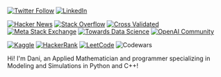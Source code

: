 [![Twitter Follow](https://img.shields.io/twitter/follow/dani_lisle?style=social)](https://twitter.com/dani_lisle)
[![LinkedIn](https://img.shields.io/badge/-LinkedIn-blue?style=flat&logo=LinkedIn&logoColor=white)](https://www.linkedin.com/in/danilisle) 

[![Hacker News](https://img.shields.io/badge/Hacker%20News-danilisle-yellow?style=flat&logo=ycombinator)](https://news.ycombinator.com/user?id=danilisle) 
[![Stack Overflow](https://img.shields.io/badge/Stack%20Overflow-Dani%20Lisle-orange.svg?style=flat&logo=stackoverflow)](https://stackoverflow.com/users/23438083/dani-lisle)
[![Cross Validated](https://img.shields.io/badge/Cross%20Validated-Dani%20Lisle-green?style=flat&logo=stack-exchange)](https://stats.stackexchange.com/users/406943/dani-lisle)
[![Meta Stack Exchange](https://img.shields.io/badge/Stack%20Exchange-Dani%20Lilsle-orange?style=flat&logo=stack-exchange)](https://meta.stackexchange.com/users/1470142/dani-lilsle)
[![Towards Data Science](https://img.shields.io/badge/Towards%20Data%20Science-danilisle74-black?style=flat&logo=medium)](https://medium.com/@danilisle74)
[![OpenAI Community](https://img.shields.io/badge/OpenAI%20Community-xdddani-blue?style=flat&logo=openai)](https://community.openai.com/u/xdddani/summary)

[![Kaggle](https://img.shields.io/badge/Kaggle-danilisle-blue?style=flat&logo=kaggle)](https://www.kaggle.com/danilisle)
[![HackerRank](https://img.shields.io/badge/HackerRank-danilisle74-green?style=flat&logo=hackerrank)](https://www.hackerrank.com/profile/danilisle74) 
[![LeetCode](https://img.shields.io/badge/LeetCode-dreamchef-blue?style=flat&logo=leetcode)](https://leetcode.com/dreamchef/) 
![Codewars](https://www.codewars.com/users/dreamchef/badges/small) 

Hi! I'm Dani, an Applied Mathematician and programmer specializing in Modeling and Simulations in Python and C++!
